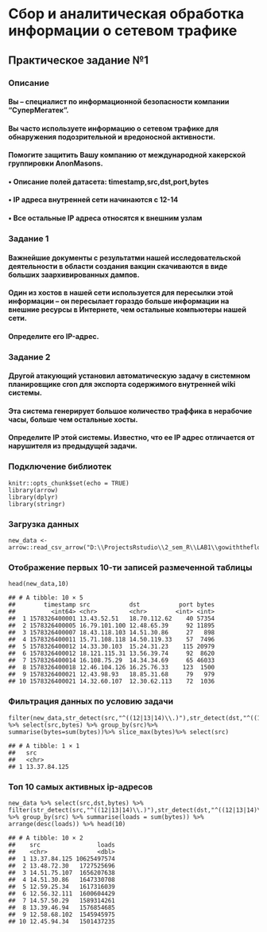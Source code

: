 # Сбор и аналитическая обработка информации о сетевом трафике

## Практическое задание №1

### Описание

#### Вы – специалист по информационной безопасности компании “СуперМегатек”.
#### Вы часто используете информацию о сетевом трафике для обнаружения подозрительной и вредоносной активности.  
#### Помогите защитить Вашу компанию от международной хакерской группировки AnonMasons.
#### • Описание полей датасета: timestamp,src,dst,port,bytes
#### • IP адреса внутренней сети начинаются с 12-14
#### • Все остальные IP адреса относятся к внешним узлам

### Задание 1

#### Важнейшие документы с результатми нашей исследовательской деятельности в области создания вакцин скачиваются в виде больших заархивированных дампов.
#### Один из хостов в нашей сети используется для пересылки этой информации – он пересылает гораздо больше информации на внешние ресурсы в Интернете, чем остальные компьютеры нашей сети.
#### Определите его IP-адрес.

### Задание 2

#### Другой атакующий установил автоматическую задачу в системном планировщике cron для экспорта содержимого внутренней wiki системы.
#### Эта система генерирует большое количество траффика в нерабочие часы, больше чем остальные хосты.
#### Определите IP этой системы. Известно, что ее IP адрес отличается от нарушителя из предыдущей задачи.

### Подключение библиотек

    knitr::opts_chunk$set(echo = TRUE)
    library(arrow)
    library(dplyr)
    library(stringr)
    
### Загрузка данных

    new_data <- arrow::read_csv_arrow("D:\\ProjectsRstudio\\2_sem_R\\LAB1\\gowiththeflow_20190826.csv",schema=schema(timestamp=int64(),src=utf8(),dst=utf8(),port=int32(),bytes=int32()))
    
### Отображение первых 10-ти записей размеченной таблицы

    head(new_data,10)
    
    ## # A tibble: 10 × 5
    ##        timestamp src           dst           port bytes
    ##          <int64> <chr>         <chr>        <int> <int>
    ##  1 1578326400001 13.43.52.51   18.70.112.62    40 57354
    ##  2 1578326400005 16.79.101.100 12.48.65.39     92 11895
    ##  3 1578326400007 18.43.118.103 14.51.30.86     27   898
    ##  4 1578326400011 15.71.108.118 14.50.119.33    57  7496
    ##  5 1578326400012 14.33.30.103  15.24.31.23    115 20979
    ##  6 1578326400012 18.121.115.31 13.56.39.74     92  8620
    ##  7 1578326400014 16.108.75.29  14.34.34.69     65 46033
    ##  8 1578326400018 12.46.104.126 16.25.76.33    123  1500
    ##  9 1578326400021 12.43.98.93   18.85.31.68     79   979
    ## 10 1578326400021 14.32.60.107  12.30.62.113    72  1036
    
### Фильтрация данных по условию задачи

    filter(new_data,str_detect(src,"^((12|13|14)\\.)"),str_detect(dst,"^((12|13|14)\\.)",negate=TRUE)) %>% select(src,bytes) %>% group_by(src)%>% summarise(bytes=sum(bytes))%>% slice_max(bytes)%>% select(src)
    
    ## # A tibble: 1 × 1
    ##   src         
    ##   <chr>       
    ## 1 13.37.84.125
    
### Топ 10 самых активных ip-адресов

    new_data %>% select(src,dst,bytes) %>% filter(str_detect(src,"^((12|13|14)\\.)"),str_detect(dst,"^((12|13|14)\\.)",negate=TRUE)) %>% group_by(src) %>% summarise(loads = sum(bytes)) %>% arrange(desc(loads)) %>% head(10)
    
    ## # A tibble: 10 × 2
    ##    src                loads
    ##    <chr>              <dbl>
    ##  1 13.37.84.125 10625497574
    ##  2 13.48.72.30   1727525696
    ##  3 14.51.75.107  1656207638
    ##  4 14.51.30.86   1647330708
    ##  5 12.59.25.34   1617316039
    ##  6 12.56.32.111  1600604429
    ##  7 14.57.50.29   1589314261
    ##  8 13.39.46.94   1576854685
    ##  9 12.58.68.102  1545945975
    ## 10 12.45.94.34   1501437235
